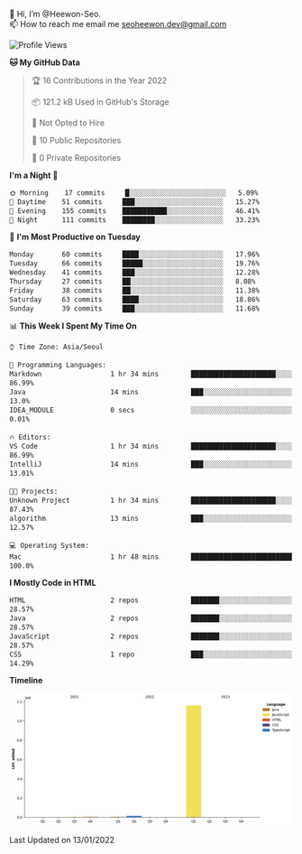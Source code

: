 👋 Hi, I’m @Heewon-Seo.  
📫 How to reach me email me seoheewon.dev@gmail.com 

 <!--START_SECTION:waka-->
![Profile Views](http://img.shields.io/badge/Profile%20Views-10-blue)

**🐱 My GitHub Data** 

> 🏆 16 Contributions in the Year 2022
 > 
> 📦 121.2 kB Used in GitHub's Storage 
 > 
> 🚫 Not Opted to Hire
 > 
> 📜 10 Public Repositories 
 > 
> 🔑 0 Private Repositories  
 > 
**I'm a Night 🦉** 

```text
🌞 Morning    17 commits     █░░░░░░░░░░░░░░░░░░░░░░░░   5.09% 
🌆 Daytime    51 commits     ███░░░░░░░░░░░░░░░░░░░░░░   15.27% 
🌃 Evening    155 commits    ███████████░░░░░░░░░░░░░░   46.41% 
🌙 Night      111 commits    ████████░░░░░░░░░░░░░░░░░   33.23%

```
📅 **I'm Most Productive on Tuesday** 

```text
Monday       60 commits     ████░░░░░░░░░░░░░░░░░░░░░   17.96% 
Tuesday      66 commits     █████░░░░░░░░░░░░░░░░░░░░   19.76% 
Wednesday    41 commits     ███░░░░░░░░░░░░░░░░░░░░░░   12.28% 
Thursday     27 commits     ██░░░░░░░░░░░░░░░░░░░░░░░   8.08% 
Friday       38 commits     ██░░░░░░░░░░░░░░░░░░░░░░░   11.38% 
Saturday     63 commits     ████░░░░░░░░░░░░░░░░░░░░░   18.86% 
Sunday       39 commits     ███░░░░░░░░░░░░░░░░░░░░░░   11.68%

```


📊 **This Week I Spent My Time On** 

```text
⌚︎ Time Zone: Asia/Seoul

💬 Programming Languages: 
Markdown                 1 hr 34 mins        █████████████████████░░░░   86.99% 
Java                     14 mins             ███░░░░░░░░░░░░░░░░░░░░░░   13.0% 
IDEA_MODULE              0 secs              ░░░░░░░░░░░░░░░░░░░░░░░░░   0.01%

🔥 Editors: 
VS Code                  1 hr 34 mins        █████████████████████░░░░   86.99% 
IntelliJ                 14 mins             ███░░░░░░░░░░░░░░░░░░░░░░   13.01%

🐱‍💻 Projects: 
Unknown Project          1 hr 34 mins        █████████████████████░░░░   87.43% 
algorithm                13 mins             ███░░░░░░░░░░░░░░░░░░░░░░   12.57%

💻 Operating System: 
Mac                      1 hr 48 mins        █████████████████████████   100.0%

```

**I Mostly Code in HTML** 

```text
HTML                     2 repos             ███████░░░░░░░░░░░░░░░░░░   28.57% 
Java                     2 repos             ███████░░░░░░░░░░░░░░░░░░   28.57% 
JavaScript               2 repos             ███████░░░░░░░░░░░░░░░░░░   28.57% 
CSS                      1 repo              ███░░░░░░░░░░░░░░░░░░░░░░   14.29%

```


**Timeline**

![Chart not found](https://raw.githubusercontent.com/Heewon-Seo/Heewon-Seo/main/charts/bar_graph.png) 


 Last Updated on 13/01/2022
<!--END_SECTION:waka-->

